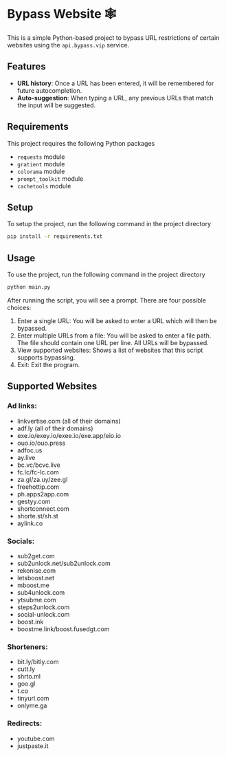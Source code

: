 # Bypass Website 🕸️

This is a simple Python-based project to bypass URL restrictions of certain websites using the `api.bypass.vip` service.

## Features

- **URL history**: Once a URL has been entered, it will be remembered for future autocompletion.
- **Auto-suggestion**: When typing a URL, any previous URLs that match the input will be suggested.

## Requirements

This project requires the following Python packages

- `requests` module
- `gratient` module
- `colorama` module
- `prompt_toolkit` module
- `cachetools` module

## Setup

To setup the project, run the following command in the project directory

```bash
pip install -r requirements.txt
```

## Usage

To use the project, run the following command in the project directory

```bash
python main.py
```

After running the script, you will see a prompt. There are four possible choices:

1. Enter a single URL: You will be asked to enter a URL which will then be bypassed.
2. Enter multiple URLs from a file: You will be asked to enter a file path. The file should contain one URL per line. All URLs will be bypassed.
3. View supported websites: Shows a list of websites that this script supports bypassing.
4. Exit: Exit the program.

## Supported Websites

### Ad links:

- linkvertise.com (all of their domains)
- adf.ly (all of their domains)
- exe.io/exey.io/exee.io/exe.app/eio.io
- ouo.io/ouo.press
- adfoc.us
- ay.live
- bc.vc/bcvc.live
- fc.lc/fc-lc.com
- za.gl/za.uy/zee.gl
- freehottip.com
- ph.apps2app.com
- gestyy.com
- shortconnect.com
- shorte.st/sh.st
- aylink.co

### Socials:

- sub2get.com
- sub2unlock.net/sub2unlock.com
- rekonise.com
- letsboost.net
- mboost.me
- sub4unlock.com
- ytsubme.com
- steps2unlock.com
- social-unlock.com
- boost.ink
- boostme.link/boost.fusedgt.com

### Shorteners:

- bit.ly/bitly.com
- cutt.ly
- shrto.ml
- goo.gl
- t.co
- tinyurl.com
- onlyme.ga

### Redirects:

- youtube.com
- justpaste.it
